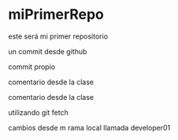 # miPrimerRepo
este será mi primer repositorio

un commit desde github

commit propio 

comentario desde la clase

comentario desde la clase

utilizando git fetch

cambios desde m rama local llamada developer01